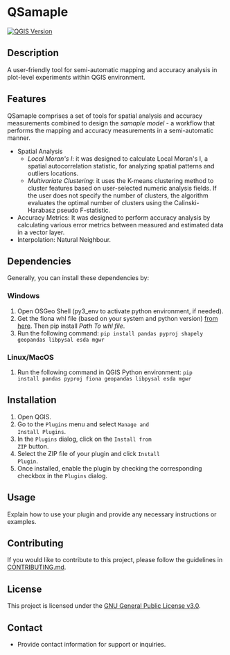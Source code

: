 # QSamaple

[![QGIS Version](https://img.shields.io/badge/QGIS-3.x-brightgreen)](https://qgis.org/)


## Description

A user-friendly tool for semi-automatic mapping and accuracy analysis  in plot-level experiments within QGIS environment.


## Features

QSamaple comprises a set of tools for spatial analysis and accuracy measurements combined to design the *samaple model* - a workflow that performs the mapping and accuracy measurements in a semi-automatic manner.

- Spatial Analysis
    - *Local Moran's I*: it was designed to calculate Local Moran's I, a spatial autocorrelation statistic, for analyzing spatial patterns and outliers locations.
    - *Multivariate Clustering*: it uses the K-means clustering method to cluster features based on user-selected numeric analysis fields.
    If the user does not specify the number of clusters, the algorithm evaluates the optimal number of clusters using the Calinski-Harabasz pseudo F-statistic.
- Accuracy Metrics: It was designed to perform accuracy analysis by calculating various error metrics between measured and estimated data in a vector layer.
- Interpolation: Natural Neighbour.


## Dependencies

Generally, you can install these dependencies by:

### Windows
1. Open OSGeo Shell (py3_env to activate python environment, if needed).
2. Get the fiona whl file (based on your system and python version) [from here](https://www.lfd.uci.edu/~gohlke/pythonlibs/#fiona).
   Then pip install *Path To whl file*.
3. Run the following command:
   <code>pip install pandas pyproj shapely geopandas libpysal esda mgwr</code>

### Linux/MacOS
1. Run the following command in QGIS Python environment:
   <code>pip install pandas pyproj fiona geopandas libpysal esda mgwr</code>


## Installation

1. Open QGIS.
2. Go to the <code>Plugins</code> menu and select <code>Manage and Install Plugins</code>.
3. In the <code>Plugins</code> dialog, click on the <code>Install from ZIP</code> button.
4. Select the ZIP file of your plugin and click <code>Install Plugin</code>.
5. Once installed, enable the plugin by checking the corresponding checkbox in the <code>Plugins</code> dialog.


## Usage

Explain how to use your plugin and provide any necessary instructions or examples.


## Contributing

If you would like to contribute to this project, please follow the guidelines in [CONTRIBUTING.md](CONTRIBUTING.md).


## License

This project is licensed under the [GNU General Public License v3.0](LICENSE).


## Contact

- Provide contact information for support or inquiries.

